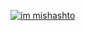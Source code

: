 [![im mishashto](https://github.com/LMNYX/LMNYX/assets/13962537/8d9c819a-fdc3-4023-95c0-4cfbbd655b71)](https://github.com/LMNYX)
